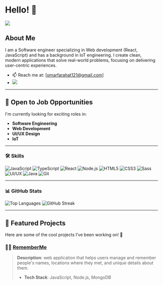 
# Hello! 👋

![](https://media.giphy.com/media/CuuSHzuc0O166MRfjt/giphy.gif?cid=790b7611neko40fq5qcaedjwf0uttjoz3tloudxsezrgyisr&ep=v1_gifs_search&rid=giphy.gif&ct=g)

## About Me
I am a Software engineer specializing in Web development (React, JavaScript) and has a background in IoT engineering. I create clean, modern applications that solve real-world problems, focusing on delivering user-centric experiences.

- 📫 Reach me at: [omarfarahat121@gmail.com]
-  <a href="https://www.linkedin.com/in/omarfarahat-/" target="_blank">
    <img src="https://img.shields.io/badge/-LinkedIn-0A66C2?logo=linkedin&logoColor=white&style=flat-square" />
  </a>

---

## 💼 Open to Job Opportunities
I'm currently looking for exciting roles in:

- **Software Engineering**
- **Web Development**
- **UI/UX Design**
- **IoT**
  
---

### 🛠️ Skills
![JavaScript](https://img.shields.io/badge/-JavaScript-yellow?logo=javascript&logoColor=white)
![TypeScript](https://img.shields.io/badge/-TypeScript-blue?logo=typescript&logoColor=white)
![React](https://img.shields.io/badge/-React-61DAFB?logo=react&logoColor=white)
![Node.js](https://img.shields.io/badge/-Node.js-339933?logo=node.js&logoColor=white)
![HTML5](https://img.shields.io/badge/-HTML5-E34F26?logo=html5&logoColor=white)
![CSS3](https://img.shields.io/badge/-CSS3-1572B6?logo=css3&logoColor=white)
![Sass](https://img.shields.io/badge/-Sass-CC6699?logo=sass&logoColor=white)
![UI/UX](https://img.shields.io/badge/-UI%2FUX-663399?logo=adobe-xd&logoColor=white)
![Java](https://img.shields.io/badge/-Java-007396?logo=java&logoColor=white)
![Git](https://img.shields.io/badge/-Git-F05032?logo=git&logoColor=white)

---

### 📊 GitHub Stats
![Top Languages](https://github-readme-stats.vercel.app/api/top-langs/?username=FarahatOmar&layout=compact)
![GitHub Streak](https://github-readme-streak-stats.herokuapp.com/?user=FarahatOmar&theme=dark)

---

## 🌌 Featured Projects
Here are some of the cool projects I’ve been working on! 🌟
### 🧑‍💻 [RememberMe](https://github.com/FarahatOmar/RememberMe)
> **Description**: web application that helps users manage and remember people's names, locations where they met, and unique details about them.
> - **Tech Stack**: JavaScript, Node.js, MongoDB



